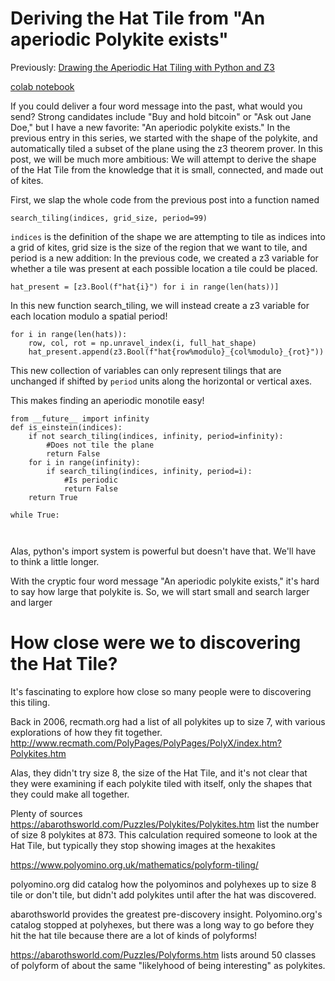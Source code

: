 # Deriving the Hat Tile from "An aperiodic Polykite exists"

Previously: [Drawing the Aperiodic Hat Tiling with Python and Z3](HatTile/)

[colab notebook](https://colab.research.google.com/drive/1XBChTb8fkHIQiN1MQiyPuMh4T-lQg3nP?usp=sharing)

If you could deliver a four word message into the past, what would you send? Strong candidates include 
"Buy and hold bitcoin" or "Ask out Jane Doe," but I have a new favorite: "An aperiodic polykite exists."
In the previous entry in this series, we started with the shape of the polykite, and automatically tiled a
subset of the plane using the z3 theorem prover. In this post, we will be much more ambitious: We will attempt to
derive the shape of the Hat Tile from the knowledge that it is small, connected, and made out of kites.

First, we slap the whole code from the previous post into a function named 

```
search_tiling(indices, grid_size, period=99)
```

`indices` is the definition of the shape we are attempting to tile as indices into a grid of kites, grid size is the size 
of the region that we want to tile, and period is a new addition:
In the previous code, we created a z3 variable for whether a tile was present at each possible location a tile could be placed.

```
hat_present = [z3.Bool(f"hat{i}") for i in range(len(hats))]
```

In this new function search_tiling, we will instead create a z3 variable for each location modulo a spatial period!

```
for i in range(len(hats)):
    row, col, rot = np.unravel_index(i, full_hat_shape)
    hat_present.append(z3.Bool(f"hat{row%modulo}_{col%modulo}_{rot}"))
```

This new collection of variables can only represent tilings that are unchanged if shifted by `period` units along the horizontal or vertical axes.

This makes finding an aperiodic monotile easy!
```
from __future__ import infinity
def is_einstein(indices):
    if not search_tiling(indices, infinity, period=infinity):
        #Does not tile the plane
        return False
    for i in range(infinity):
        if search_tiling(indices, infinity, period=i):
            #Is periodic
            return False
    return True

while True:
    
    
```

Alas, python's import system is powerful but doesn't have that. We'll have to think a little longer.


With the cryptic four word message "An aperiodic polykite exists," it's hard to say how large that polykite is. So, we will start small and search larger and larger 




How close were we to discovering the Hat Tile?
==============================================

It's fascinating to explore how close so many people were to discovering this tiling. 

Back in 2006, recmath.org had a list of all polykites up to size 7, with various explorations of how they fit together. http://www.recmath.com/PolyPages/PolyPages/PolyX/index.htm?Polykites.htm

Alas, they didn't try size 8, the size of the Hat Tile, and it's not clear that they were examining if each polykite tiled with itself, only the shapes that they could make all together.

Plenty of sources https://abarothsworld.com/Puzzles/Polykites/Polykites.htm list the number of size 8 polykites at 873. This calculation required someone to look at the Hat Tile, but typically they stop showing images at the hexakites

https://www.polyomino.org.uk/mathematics/polyform-tiling/

polyomino.org did catalog how the polyominos and polyhexes up to size 8 tile or don't tile, but didn't add polykites until after the hat was discovered.

abarothsworld provides the greatest pre-discovery insight. Polyomino.org's catalog stopped at polyhexes, but there was a long way to go before they hit the hat tile because there are a lot of kinds of polyforms!

https://abarothsworld.com/Puzzles/Polyforms.htm lists around 50 classes of polyform of about the same "likelyhood of being interesting" as polykites. 
